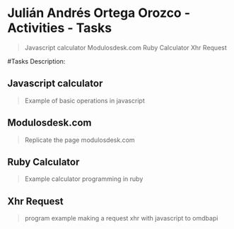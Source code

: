 # Julián Andrés Ortega Orozco - Activities - Tasks

>Javascript calculator
>Modulosdesk.com
>Ruby Calculator
>Xhr Request

#Tasks Description:
## Javascript calculator
>Example of basic operations in javascript

## Modulosdesk.com
>Replicate the page modulosdesk.com

## Ruby Calculator
>Example calculator programming in ruby

## Xhr Request
>program example making a request xhr with javascript to omdbapi
